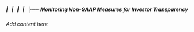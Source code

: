 ##### |   |   |   |   ├── Monitoring Non-GAAP Measures for Investor Transparency

*Add content here*